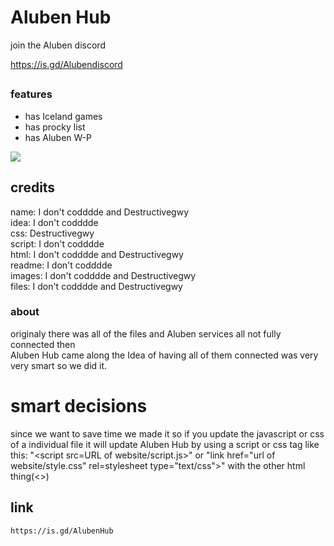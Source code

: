 # Aluben Hub

join the Aluben discord

https://is.gd/Alubendiscord

##

### features

- has Iceland games
- has procky list
- has Aluben W-P

<img src="https://aluben-hub.allister189o.repl.co/assets/images/logo.png">

## credits

name: I don't codddde and Destructivegwy
<br>
idea: I don't codddde
<br>
css: Destructivegwy
<br>
script: I don't codddde
<br>
html: I don't codddde and Destructivegwy
<br>
readme: I don't codddde
<br>
images: I don't codddde and Destructivegwy
<br>
files: I don't codddde and Destructivegwy

### about

originaly there was all of the files and Aluben services all not fully connected then <br>Aluben Hub came along the Idea of having all of them connected was very very smart so we did it.

# smart decisions

since we want to save time we made it so if you update the javascript or css of a individual file it will update Aluben Hub by using a script or css tag like this: "<script src=URL of website/script.js>" or "link href="url of website/style.css" rel=stylesheet type="text/css">" with the other html thing(<>)

## link

```
https://is.gd/AlubenHub
```
